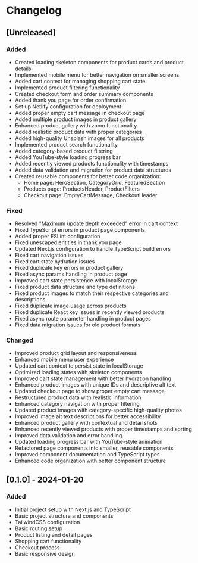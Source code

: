 # Changelog

## [Unreleased]

### Added
- Created loading skeleton components for product cards and product details
- Implemented mobile menu for better navigation on smaller screens
- Added cart context for managing shopping cart state
- Implemented product filtering functionality
- Created checkout form and order summary components
- Added thank you page for order confirmation
- Set up Netlify configuration for deployment
- Added proper empty cart message in checkout page
- Added multiple product images in product gallery
- Enhanced product gallery with zoom functionality
- Added realistic product data with proper categories
- Added high-quality Unsplash images for all products
- Implemented product search functionality
- Added category-based product filtering
- Added YouTube-style loading progress bar
- Added recently viewed products functionality with timestamps
- Added data validation and migration for product data structures
- Created reusable components for better code organization:
  - Home page: HeroSection, CategoryGrid, FeaturedSection
  - Products page: ProductsHeader, ProductFilters
  - Checkout page: EmptyCartMessage, CheckoutHeader

### Fixed
- Resolved "Maximum update depth exceeded" error in cart context
- Fixed TypeScript errors in product page components
- Added proper ESLint configuration
- Fixed unescaped entities in thank you page
- Updated Next.js configuration to handle TypeScript build errors
- Fixed cart navigation issues
- Fixed cart state hydration issues
- Fixed duplicate key errors in product gallery
- Fixed async params handling in product page
- Improved cart state persistence with localStorage
- Fixed product data structure and type definitions
- Fixed product images to match their respective categories and descriptions
- Fixed duplicate image usage across products
- Fixed duplicate React key issues in recently viewed products
- Fixed async route parameter handling in product pages
- Fixed data migration issues for old product formats

### Changed
- Improved product grid layout and responsiveness
- Enhanced mobile menu user experience
- Updated cart context to persist state in localStorage
- Optimized loading states with skeleton components
- Improved cart state management with better hydration handling
- Enhanced product images with unique IDs and descriptive alt text
- Updated checkout page to show proper empty cart message
- Restructured product data with realistic information
- Enhanced category navigation with proper filtering
- Updated product images with category-specific high-quality photos
- Improved image alt text descriptions for better accessibility
- Enhanced product gallery with contextual and detail shots
- Enhanced recently viewed products with proper timestamps and sorting
- Improved data validation and error handling
- Updated loading progress bar with YouTube-style animation
- Refactored page components into smaller, reusable components
- Improved component documentation and TypeScript types
- Enhanced code organization with better component structure

## [0.1.0] - 2024-01-20

### Added
- Initial project setup with Next.js and TypeScript
- Basic project structure and components
- TailwindCSS configuration
- Basic routing setup
- Product listing and detail pages
- Shopping cart functionality
- Checkout process
- Basic responsive design 
